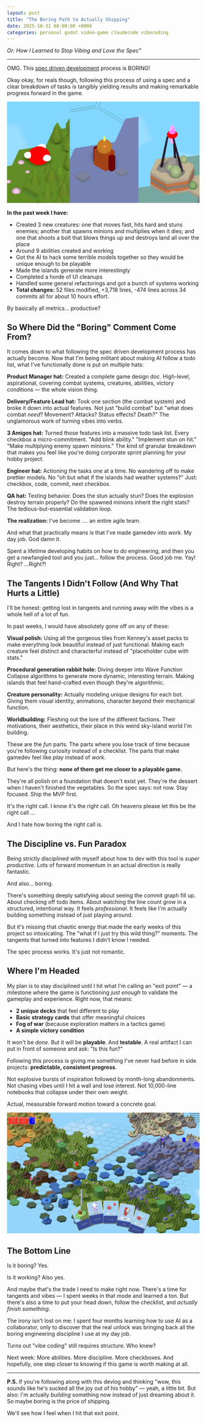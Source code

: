 ```yaml
---
layout: post
title: "The Boring Path to Actually Shipping"
date: 2025-10-31 08:00:00 +0000
categories: personal godot video-game claudecode vibecoding
---
```


_Or: How I Learned to Stop Vibing and Love the Spec"_

---

OMG. This [spec driven development](https://vanonselenp.github.io/2025/10/24/exert-of-what-i-learnt/) process is BORING!

Okay okay, for reals though, following this process of using a spec and a clear breakdown of tasks is tangibly yielding results and making remarkable progress forward in the game.

![3 heroes](/assets/boring/3-heroes.png)

**In the past week I have:**
- Created 3 new creatures: one that moves fast, hits hard and stuns enemies; another that spawns minions and multiplies when it dies; and one that shoots a bolt that blows things up and destroys land all over the place
- Around 9 abilities created and working
- Got the AI to hack some terrible models together so they would be unique enough to be playable
- Made the islands generate more interestingly
- Completed a horde of UI cleanups
- Handled some general refactorings and got a bunch of systems working
- **Total changes:** 52 files modified, +3,718 lines, -474 lines across 34 commits all for about 10 hours effort.

By basically all metrics... productive?

## So Where Did the "Boring" Comment Come From?

It comes down to what following the spec driven development process has actually become. Now that I'm being militant about making AI follow a todo list, what I've functionally done is put on multiple hats:

**Product Manager hat:** Created a complete game design doc. High-level, aspirational, covering combat systems, creatures, abilities, victory conditions — the whole vision thing.

**Delivery/Feature Lead hat:** Took one section (the combat system) and broke it down into actual features. Not just "build combat" but "what does combat *need*? Movement? Attacks? Status effects? Death?" The unglamorous work of turning vibes into verbs.

**3 Amigos hat:** Turned those features into a massive todo task list. Every checkbox a micro-commitment. "Add blink ability." "Implement stun on hit." "Make multiplying enemy spawn minions." The kind of granular breakdown that makes you feel like you're doing corporate sprint planning for your hobby project.

**Engineer hat:** Actioning the tasks one at a time. No wandering off to make prettier models. No "oh but what if the islands had weather systems?" Just: checkbox, code, commit, next checkbox.

**QA hat:** Testing behavior. Does the stun actually stun? Does the explosion destroy terrain properly? Do the spawned minions inherit the right stats? The tedious-but-essential validation loop.

**The realization:** I've become .... an entire agile team.

And what that practically means is that I've made gamedev into *work*. My day job. God damn it.

Spent a lifetime developing habits on how to do engineering, and then you get a newfangled tool and you just... follow the process. Good job me. Yay! Right? ...Right?!

## The Tangents I Didn't Follow (And Why That Hurts a Little)

I'll be honest: getting lost in tangents and running away with the vibes is a whole hell of a lot of fun.

In past weeks, I would have absolutely gone off on any of these:

**Visual polish:** Using all the gorgeous tiles from Kenney's asset packs to make everything look beautiful instead of just functional. Making each creature feel distinct and characterful instead of "placeholder cube with stats."

**Procedural generation rabbit hole:** Diving deeper into Wave Function Collapse algorithms to generate more dynamic, interesting terrain. Making islands that feel hand-crafted even though they're algorithmic.

**Creature personality:** Actually modeling unique designs for each bot. Giving them visual identity, animations, character beyond their mechanical function.

**Worldbuilding:** Fleshing out the lore of the different factions. Their motivations, their aesthetics, their place in this weird sky-island world I'm building.

These are the *fun* parts. The parts where you lose track of time because you're following curiosity instead of a checklist. The parts that make gamedev feel like *play* instead of *work*.

But here's the thing: **none of them get me closer to a playable game.**

They're all polish on a foundation that doesn't exist yet. They're the dessert when I haven't finished the vegetables. So the spec says: not now. Stay focused. Ship the MVP first.

It's the right call. I know it's the right call. Oh heavens please let this be the right call ...

And I hate how boring the right call is.

## The Discipline vs. Fun Paradox

Being strictly disciplined with myself about how to dev with this tool is *super productive*. Lots of forward momentum in an actual direction is really fantastic.

And also... boring.

There's something deeply satisfying about seeing the commit graph fill up. About checking off todo items. About watching the line count grow in a structured, intentional way. It feels *professional*. It feels like I'm actually building something instead of just playing around.

But it's missing that chaotic energy that made the early weeks of this project so intoxicating. The "what if I just try this wild thing?" moments. The tangents that turned into features I didn't know I needed.

The spec process works. It's just not romantic.

## Where I'm Headed

My plan is to stay disciplined until I hit what I'm calling an "exit point" — a milestone where the game is functioning *just enough* to validate the gameplay and experience. Right now, that means:

- **2 unique decks** that feel different to play
- **Basic strategy cards** that offer meaningful choices
- **Fog of war** (because exploration matters in a tactics game)
- **A simple victory condition**

It won't be *done*. But it will be **playable**. And **testable**. A real artifact I can put in front of someone and ask: "Is this fun?"

Following this process is giving me something I've never had before in side projects: **predictable, consistent progress**.

Not explosive bursts of inspiration followed by month-long abandonments. Not chasing vibes until I hit a wall and lose interest. Not 10,000-line notebooks that collapse under their own weight.

Actual, measurable forward motion toward a concrete goal.

![current](/assets/boring/chaos.png)

## The Bottom Line

Is it boring? Yes.

Is it working? Also yes.

And maybe that's the trade I need to make right now. There's a time for tangents and vibes — I spent weeks in that mode and learned a ton. But there's also a time to put your head down, follow the checklist, and *actually finish something*.

The irony isn't lost on me: I spent four months learning how to use AI as a collaborator, only to discover that the real unlock was bringing back all the boring engineering discipline I use at my day job.

Turns out "vibe coding" still requires structure. Who knew?

Next week: More abilities. More discipline. More checkboxes. And hopefully, one step closer to knowing if this game is worth making at all.

---

**P.S.** If you're following along with this devlog and thinking "wow, this sounds like he's sucked all the joy out of his hobby" — yeah, a little bit. But also: I'm actually *building* something now instead of just dreaming about it. So maybe boring is the price of shipping.

We'll see how I feel when I hit that exit point.